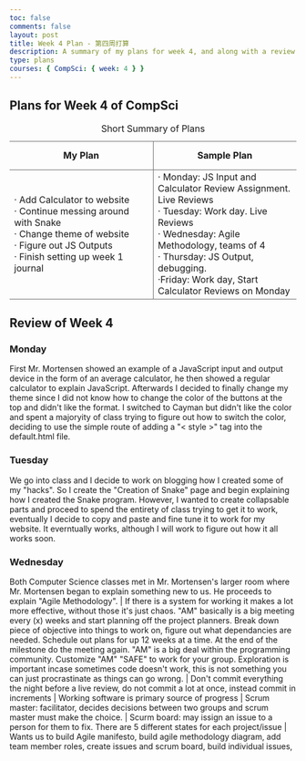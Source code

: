 ```yaml
---
toc: false
comments: false
layout: post
title: Week 4 Plan - 第四周打算
description: A summary of my plans for week 4, and along with a review of the week
type: plans
courses: { CompSci: { week: 4 } }
---
```

<style>
table {
    border-collapse: collapse;
}
th, tr, td {
    border: 1px solid #6e6e6e;
}
th:last-child, td:last-child, tr {
    border-right: none;
}
th:first-child, td:first-child, tr {
    border-left: none;
}
</style>

## Plans for Week 4 of CompSci
<table style="width:100%">
    <caption>Short Summary of Plans</caption>
    <tr style="width:50%; height:50px">
        <th style="text-align:center; width:50%">My Plan</th>
        <th style="text-align:center">Sample Plan</th>
    </tr>
    <tr style="height:200px">
        <td style="text-align:left; width:50%">
             <span>&#183;</span> Add Calculator to website
             <br><span>&#183;</span> Continue messing around with Snake
             <br><span>&#183;</span> Change theme of website
             <br><span>&#183;</span> Figure out JS Outputs
             <br><span>&#183;</span> Finish setting up week 1 journal
        </td>
        <td> 
            <span>&#183;</span> Monday: JS Input and Calculator Review Assignment.  Live Reviews
            <br><span>&#183;</span> Tuesday: Work day.  Live Reviews
            <br><span>&#183;</span> Wednesday: Agile Methodology, teams of 4
            <br><span>&#183;</span> Thursday:  JS Output, debugging.
            <br><span>&#183;</span>Friday: Work day, Start Calculator Reviews on Monday
        </td>
    </tr>
</table>

## Review of Week 4

### Monday
First Mr. Mortensen showed an example of a JavaScript input and output device in the form of an average calculator, he then showed a regular calculator to explain JavaScript. Afterwards I decided to finally change my theme since I did not know how to change the color of the buttons at the top and didn't like the format. I switched to Cayman but didn't like the color and spent a majoryity of class trying to figure out how to switch the color, deciding to use the simple route of adding a "< style >" tag into the default.html file.

### Tuesday
We go into class and I decide to work on blogging how I created some of my "hacks". So I create the "Creation of Snake" page and begin explaining how I created the Snake program. However, I wanted to create collapsable parts and proceed to spend the entirety of class trying to get it to work, eventually I decide to copy and paste and fine tune it to work for my website. It everntually works, although I will work to figure out how it all works soon.

### Wednesday
Both Computer Science classes met in Mr. Mortensen's larger room where Mr. Mortensen began to explain something new to us. He proceeds to explain "Agile Methodology". | If there is a system for working it makes a lot more effective, without those it's just chaos. "AM" basically is a big meeting every (x) weeks and start planning off the project planners. Break down piece of objective into things to work on, figure out what dependancies are needed. Schedule out plans for up 12 weeks at a time. At the end of the milestone do the meeting again. "AM" is a big deal within the programming community. Customize "AM" "SAFE" to work for your group. Exploration is important incase sometimes code doesn't work, this is not something you can just procrastinate as things can go wrong. | Don't commit everything the night before a live review, do not commit a lot at once, instead commit in increments | Working software is primary source of progress | Scrum master: facilitator, decides decisions between two groups and scrum master must make the choice. | Scurm board: may issign an issue to a person for them to fix. There are 5 different states for each project/issue | Wants us to build Agile manifesto, build agile methodology diagram, add team member roles, create issues and scrum board, build individual issues, 